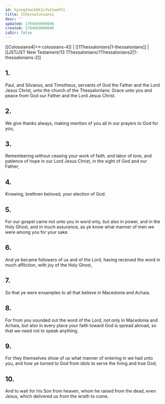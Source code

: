 ```yaml
---
id: hyzog2nwik6k1xfw1twwh51
title: 1thessalonians1
desc: ''
updated: 1704669006606
created: 1704669006606
isDir: false
---
```

[[Colossians4|<<-colossians-4]] | [[1Thessalonians|1-thessalonians]] | [[JST/JST New Testament/13 1Thessalonians/1Thessalonians2|1-thessalonians-2]]
## 1.
Paul, and Silvanus, and Timotheus, servants of God the Father and the Lord Jesus Christ, unto the church of the Thessalonians: Grace unto you and peace from God our Father and the Lord Jesus Christ.
## 2.
We give thanks always, making mention of you all in our prayers to God for you,
## 3.
Remembering without ceasing your work of faith, and labor of love, and patience of hope in our Lord Jesus Christ, in the sight of God and our Father,
## 4.
Knowing, brethren beloved, your election of God.
## 5.
For our gospel came not unto you in word only, but also in power, and in the Holy Ghost, and in much assurance, as ye know what manner of men we were among you for your sake.
## 6.
And ye became followers of us and of the Lord, having received the word in much affliction, with joy of the Holy Ghost,
## 7.
So that ye were ensamples to all that believe in Macedonia and Achaia.
## 8.
For from you sounded out the word of the Lord, not only in Macedonia and Achaia, but also in every place your faith toward God is spread abroad, so that we need not to speak anything.
## 9.
For they themselves show of us what manner of entering in we had unto you, and how ye turned to God from idols to serve the living and true God,
## 10.
And to wait for his Son from heaven, whom he raised from the dead, even Jesus, which delivered us from the wrath to come.

